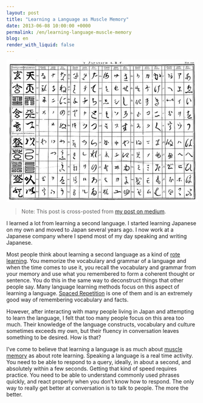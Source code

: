 ```yaml
---
layout: post
title: "Learning a Language as Muscle Memory"
date: 2013-06-08 10:00:00 +0000
permalink: /en/learning-language-muscle-memory
blog: en
render_with_liquid: false
---
```


<img alt="/assets/images/707/0-utrb8piu3ltmh9d7_big.jpeg" class="align-center" src="/assets/images/707/0-utrb8piu3ltmh9d7_big.jpeg">

> Note: This post is cross-posted from [my post on medium](https://medium.com/what-i-learned-today/16332f7c7666).

I learned a lot from learning a second language. I started learning Japanese on my own and moved to Japan several years ago. I now work at a Japanese company where I spend most of my day speaking and writing Japanese.

Most people think about learning a second language as a kind of [rote learning](http://en.wikipedia.org/wiki/Rote_learning). You memorize the vocabulary and grammar of a language and when the time comes to use it, you recall the vocabulary and grammar from your memory and use what you remembered to form a coherent thought or sentence. You do this in the same way to deconstruct things that other people say. Many language learning methods focus on this aspect of learning a language. [Spaced Repetition](http://en.wikipedia.org/wiki/Spaced_repetition) is one of them and is an extremely good way of remembering vocabulary and facts.

However, after interacting with many people living in Japan and attempting to learn the language, I felt that too many people focus on this area too much. Their knowledge of the language constructs, vocabulary and culture sometimes exceeds my own, but their fluency in conversation leaves something to be desired. How is that?

I’ve come to believe that learning a language is as much about [muscle memory](http://en.wikipedia.org/wiki/Muscle_memory) as about rote learning. Speaking a language is a real time activity. You need to be able to respond to a query, ideally, in about a second, and absolutely within a few seconds. Getting that kind of speed requires practice. You need to be able to understand commonly used phrases quickly, and react properly when you don’t know how to respond. The only way to really get better at conversation is to talk to people. The more the better.
